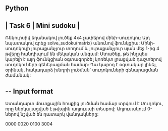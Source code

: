 Python
---
| Task 6 | Mini sudoku |
----

Ռեկուրսիվ եղանակով լուծեք 4x4 չափերով մինի-սուդոկու: Այդ նպատակով գրեք solve_sudoku(matrix) անունով ֆունկցիա:
Մինի-սուդոկույի յուրաքանչյուր տողում և յուրաքանչյուր սյան մեջ 1-ից 4 թվերը հանդիպում են մեկական անգամ:
Մտածեք, թե ինչպես կարելի է այդ ֆունկցիան օգտագործել կոռեկտ լրացված դաշտերով սուդոկուների գեներացման համար: Դա կարող է օգտակար լինել, օրինակ, հակադարձ խնդրի լուծման` սուդոկուների գենարացման ժամանակ:

--
Input format
--

Ստանդարտ մուտքային հոսքից լուծման համար տրվում է Սուդոկու, որը ներկայացված է թվային աղյուսաի տեսքով: Աղյուսակում 0-ներով նշված են դատարկ վանդակները:

0000
0020
0100
3004
